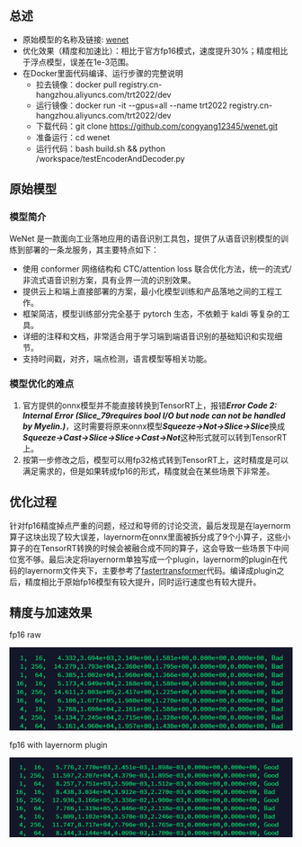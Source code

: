 ## 总述
- 原始模型的名称及链接: [wenet](https://github.com/wenet-e2e/wenet)
- 优化效果（精度和加速比）：相比于官方fp16模式，速度提升30%；精度相比于浮点模型，误差在1e-3范围。
- 在Docker里面代码编译、运行步骤的完整说明
  - 拉去镜像：docker pull registry.cn-hangzhou.aliyuncs.com/trt2022/dev
  - 运行镜像：docker run -it --gpus=all --name trt2022 registry.cn-hangzhou.aliyuncs.com/trt2022/dev
  - 下载代码：git clone https://github.com/congyang12345/wenet.git
  - 准备运行：cd wenet
  - 运行代码：bash build.sh && python /workspace/testEncoderAndDecoder.py 
## 原始模型
### 模型简介
WeNet 是一款面向工业落地应用的语音识别工具包，提供了从语音识别模型的训练到部署的一条龙服务，其主要特点如下：

* 使用 conformer 网络结构和 CTC/attention loss 联合优化方法，统一的流式/非流式语音识别方案，具有业界一流的识别效果。
* 提供云上和端上直接部署的方案，最小化模型训练和产品落地之间的工程工作。
* 框架简洁，模型训练部分完全基于 pytorch 生态，不依赖于 kaldi 等复杂的工具。
* 详细的注释和文档，非常适合用于学习端到端语音识别的基础知识和实现细节。
* 支持时间戳，对齐，端点检测，语言模型等相关功能。

### 模型优化的难点
1. 官方提供的onnx模型并不能直接转换到TensorRT上，报错***Error Code 2: Internal Error (Slice_79requires bool I/O but node can not be handled by Myelin.)***，这时需要将原来onnx模型***Squeeze->Not->Slice->Slice***换成***Squeeze->Cast->Slice->Slice->Cast->Not***这种形式就可以转到TensorRT上。
2. 按第一步修改之后，模型可以用fp32格式转到TensorRT上，这时精度是可以满足需求的，但是如果转成fp16的形式，精度就会在某些场景下非常差。

## 优化过程
针对fp16精度掉点严重的问题，经过和导师的讨论交流，最后发现是在layernorm算子这块出现了较大误差，layernorm在onnx里面被拆分成了9个小算子，这些小算子的在TensorRT转换的时候会被融合成不同的算子，这会导致一些场景下中间位宽不够。最后决定将layernorm单独写成一个plugin，layernorm的plugin在代码的layernorm文件夹下，主要参考了[fastertransformer](https://github.com/NVIDIA/FasterTransformer)代码。编译成plugin之后，精度相比于原始fp16模型有较大提升，同时运行速度也有较大提升。

## 精度与加速效果
fp16 raw

![图片](./imgs/image_raw.png)

fp16 with layernorm plugin

![图片](./imgs/image_layernorm.png)
